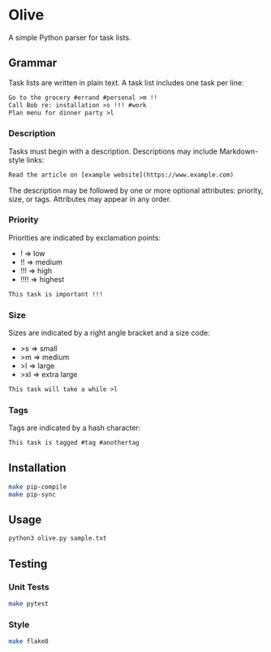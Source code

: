 # Olive

A simple Python parser for task lists.

## Grammar

Task lists are written in plain text. A task list includes one task per line:

```txt
Go to the grocery #errand #personal >m !!
Call Bob re: installation >s !!! #work
Plan menu for dinner party >l
```

### Description

Tasks must begin with a description. Descriptions may include Markdown-style links:

```txt
Read the article on [example website](https://www.example.com)
```

The description may be followed by one or more optional attributes: priority, size, or tags. Attributes may appear in any order.

### Priority

Priorities are indicated by exclamation points:

- ! => low
- !! => medium
- !!! => high
- !!!! => highest

```txt
This task is important !!!
```

### Size

Sizes are indicated by a right angle bracket and a size code:

- \>s => small
- \>m => medium
- \>l => large
- \>xl => extra large

```txt
This task will take a while >l
```

### Tags

Tags are indicated by a hash character:

```txt
This task is tagged #tag #anothertag
```

## Installation

```bash
make pip-compile
make pip-sync
```

## Usage

```bash
python3 olive.py sample.txt
```

## Testing

### Unit Tests

```bash
make pytest
```

### Style

```bash
make flake8
```
